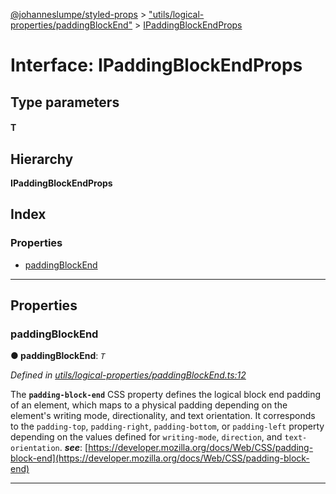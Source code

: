 [@johanneslumpe/styled-props](../README.md) > ["utils/logical-properties/paddingBlockEnd"](../modules/_utils_logical_properties_paddingblockend_.md) > [IPaddingBlockEndProps](../interfaces/_utils_logical_properties_paddingblockend_.ipaddingblockendprops.md)

# Interface: IPaddingBlockEndProps

## Type parameters
#### T 
## Hierarchy

**IPaddingBlockEndProps**

## Index

### Properties

* [paddingBlockEnd](_utils_logical_properties_paddingblockend_.ipaddingblockendprops.md#paddingblockend)

---

## Properties

<a id="paddingblockend"></a>

###  paddingBlockEnd

**● paddingBlockEnd**: *`T`*

*Defined in [utils/logical-properties/paddingBlockEnd.ts:12](https://github.com/johanneslumpe/styled-props/blob/3abf398/src/utils/logical-properties/paddingBlockEnd.ts#L12)*

The **`padding-block-end`** CSS property defines the logical block end padding of an element, which maps to a physical padding depending on the element's writing mode, directionality, and text orientation. It corresponds to the `padding-top`, `padding-right`, `padding-bottom`, or `padding-left` property depending on the values defined for `writing-mode`, `direction`, and `text-orientation`.
*__see__*: [https://developer.mozilla.org/docs/Web/CSS/padding-block-end](https://developer.mozilla.org/docs/Web/CSS/padding-block-end)

___

